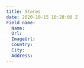 ```yaml
---
title: Stores
date: 2020-10-15 10:28:00 Z
Field name:
  Name: 
  Url: 
  ImageUrl: 
  Country: 
  City: 
  Address: 
---
```


